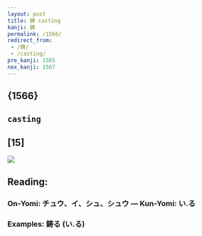 ```yaml
---
layout: post
title: 鋳 casting
kanji: 鋳
permalink: /1566/
redirect_from:
 - /鋳/
 - /casting/
pre_kanji: 1565
nex_kanji: 1567
---
```


## {1566}

## `casting`

## [15]

<div class="stroke"><img src="E98BB3.png" /></div>

## Reading:

### On-Yomi: チュウ、イ、シュ、シュウ &mdash; Kun-Yomi: い.る

### Examples: 鋳る (い.る)
